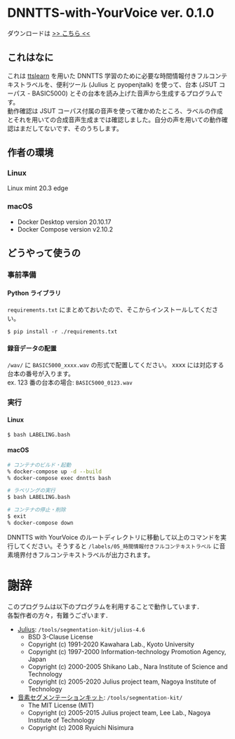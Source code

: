 # DNNTTS-with-YourVoice ver. 0.1.0
ダウンロードは [>> こちら <<](https://gitlab.com/f-matano44/dnntts-with-yourvoice/-/releases)
## これはなに
これは [ttslearn](https://github.com/r9y9/ttslearn) を用いた DNNTTS 学習のために必要な時間情報付きフルコンテキストラベルを、便利ツール (Julius と pyopenjtalk) を使って、台本 (JSUT コーパス - BASIC5000) とその台本を読み上げた音声から生成するプログラムです。<br>
動作確認は JSUT コーパス付属の音声を使って確かめたところ、ラベルの作成とそれを用いての合成音声生成までは確認しました。自分の声を用いての動作確認はまだしてないです、そのうちします。
## 作者の環境
### Linux
Linux mint 20.3 edge
### macOS
* Docker Desktop version 20.10.17
* Docker Compose version v2.10.2
## どうやって使うの
### 事前準備
#### Python ライブラリ
`requirements.txt` にまとめておいたので、そこからインストールしてください。
```
$ pip install -r ./requirements.txt
```
#### 録音データの配置
`/wav/` に `BASIC5000_xxxx.wav` の形式で配置してください。 xxxx には対応する台本の番号が入ります。<br>
ex. 123 番の台本の場合: `BASIC5000_0123.wav`
### 実行
#### Linux
```
$ bash LABELING.bash
```
#### macOS
```bash
# コンテナのビルド・起動
% docker-compose up -d --build
% docker-compose exec dnntts bash

# ラベリングの実行
$ bash LABELING.bash

# コンテナの停止・削除
$ exit
% docker-compose down
```

DNNTTS with YourVoice のルートディレクトリに移動して以上のコマンドを実行してください。そうすると `/labels/05_時間情報付きフルコンテキストラベル` に音素境界付きフルコンテキストラベルが出力されます。<br>
# 謝辞
このプログラムは以下のプログラムを利用することで動作しています．<br>
各製作者の方々，有難うございます．<br>
* [Julius](https://julius.osdn.jp/index.php?q=newjulius.html): `/tools/segmentation-kit/julius-4.6`
  * BSD 3-Clause License
  * Copyright (c) 1991-2020 Kawahara Lab., Kyoto University
  * Copyright (c) 1997-2000 Information-technology Promotion Agency, Japan
  * Copyright (c) 2000-2005 Shikano Lab., Nara Institute of Science and Technology
  * Copyright (c) 2005-2020 Julius project team, Nagoya Institute of Technology
* [音素セグメンテーションキット](https://julius.osdn.jp/index.php?q=ouyoukit.html): `/tools/segmentation-kit/`
  * The MIT License (MIT)
  * Copyright (c) 2005-2015 Julius project team, Lee Lab., Nagoya Institute of Technology
  * Copyright (c) 2008 Ryuichi Nisimura 
